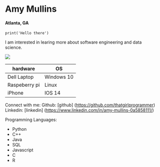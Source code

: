 # Amy Mullins
#### Atlanta, GA

`print('Hello there')`

I am interested in learing more about software engineering and data science.

![](https://media3.giphy.com/media/Y0b2MpUTfnrUa3jIM7/giphy.gif?cid=ecf05e476nn2v2vfpkpmi90z7gwf1abjvw88f7snmbbowws7&rid=giphy.gif)

| **hardware**  | **OS** |
|---------------|----------|
| Dell Laptop   | Windows 10 |
| Raspeberry pi | Linux |
| iPhone | IOS 14 |

Connect with me:
Github: [github] (https://github.com/thatgirlprogrammer) 
Linkedin: [linkedin] (https://www.linkedin.com/in/amy-mullins-0a5858111/) 

Programming Languages:
- Python 
- C++ 
- Java 
- SQL 
- Javascript 
- C 
- R 
